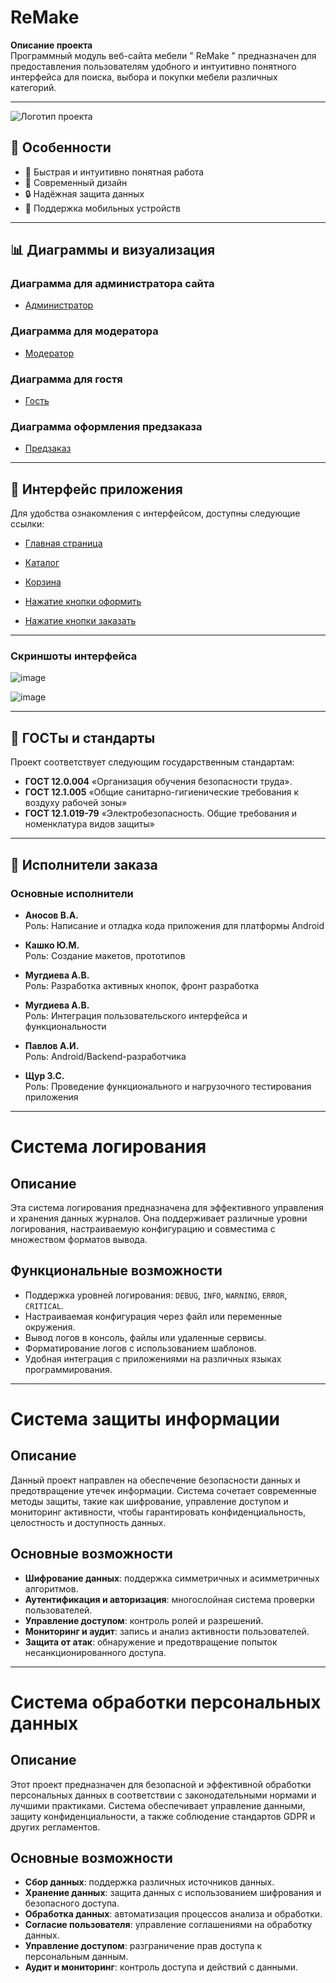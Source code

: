 
# ReMake

**Описание проекта**  
Программный модуль веб-сайта мебели " ReMake " предназначен для предоставления пользователям удобного и интуитивно понятного интерфейса для поиска, выбора и покупки мебели различных категорий. 

---

![Логотип проекта](https://github.com/user-attachments/assets/a96ac64c-125a-4b99-88c8-2a3cf09dbb86)

## 🚀 Особенности

- 🚀 Быстрая и интуитивно понятная работа
- 🌟 Современный дизайн
- 🔒 Надёжная защита данных
- 📱 Поддержка мобильных устройств

---

## 📊 Диаграммы и визуализация

### Диаграмма для администратора сайта

- [Администратор](https://github.com/user-attachments/assets/bea6fe84-85cc-4e1d-8465-c15bf40b01fc)


### Диаграмма для модератора

- [Модератор](https://github.com/user-attachments/assets/0b23f10f-d222-4a43-a446-bc5b322c6556)


### Диаграмма для гостя

- [Гость](https://github.com/user-attachments/assets/967bf91e-4501-428e-93ab-70ca593ea528)

### Диаграмма оформления предзаказа

- [Предзаказ](https://github.com/user-attachments/assets/90fb9e79-5914-4a50-b385-c04aa21e5a97)


---

## 🌟 Интерфейс приложения

Для удобства ознакомления с интерфейсом, доступны следующие ссылки:

- [Главная страница](https://github.com/user-attachments/assets/e8c75ffe-64be-4045-9337-ddce0f8cf0c2)

- [Каталог](https://github.com/user-attachments/assets/fc7797b5-8e15-4c98-a07f-b9b69ce943ab)

- [Корзина](https://github.com/user-attachments/assets/9622ecd4-c9b9-46a6-878e-ced7d0fed6f9)

- [Нажатие кнопки оформить](https://github.com/user-attachments/assets/b4ff4d09-49c7-41a4-a3d7-48a2d4ead019)
  
- [Нажатие кнопки заказать](https://github.com/user-attachments/assets/60448687-33a4-44e2-953d-8203a00bf6e0)

---

### Скриншоты интерфейса

![image](https://github.com/user-attachments/assets/cf9cce49-b6cd-469f-9222-e514d1837e06)

![image](https://github.com/user-attachments/assets/18697cc9-ea58-4096-be31-5a274c830688)



---



## 📖 ГОСТы и стандарты

Проект соответствует следующим государственным стандартам:

- **ГОСТ 12.0.004** «Организация обучения безопасности труда». 
- **ГОСТ 12.1.005** «Общие санитарно-гигиенические требования к воздуху рабочей зоны»
- **ГОСТ 12.1.019-79** «Электробезопасность. Общие требования и номенклатура видов защиты»


---


## 👥 Исполнители заказа

### Основные исполнители

- **Аносов В.А.**  
  Роль: Написание и отладка кода приложения для платформы Android

- **Кашко Ю.М.**  
  Роль: Создание макетов, прототипов

- **Мугдиева А.В.**  
  Роль: Разработка активных кнопок, фронт разработка 
  
- **Мугдиева А.В.**  
  Роль: Интеграция пользовательского интерфейса и функциональности
  
- **Павлов А.И.**  
  Роль: Android/Backend-разработчика

- **Щур З.С.**  
  Роль: Проведение функционального и нагрузочного тестирования приложения

---

# Система логирования

## Описание

Эта система логирования предназначена для эффективного управления и хранения данных журналов. Она поддерживает различные уровни логирования, настраиваемую конфигурацию и совместима с множеством форматов вывода.

## Функциональные возможности

- Поддержка уровней логирования: `DEBUG`, `INFO`, `WARNING`, `ERROR`, `CRITICAL`.
- Настраиваемая конфигурация через файл или переменные окружения.
- Вывод логов в консоль, файлы или удаленные сервисы.
- Форматирование логов с использованием шаблонов.
- Удобная интеграция с приложениями на различных языках программирования.

---
# Система защиты информации

## Описание

Данный проект направлен на обеспечение безопасности данных и предотвращение утечек информации. Система сочетает современные методы защиты, такие как шифрование, управление доступом и мониторинг активности, чтобы гарантировать конфиденциальность, целостность и доступность данных.

## Основные возможности

- **Шифрование данных**: поддержка симметричных и асимметричных алгоритмов.
- **Аутентификация и авторизация**: многослойная система проверки пользователей.
- **Управление доступом**: контроль ролей и разрешений.
- **Мониторинг и аудит**: запись и анализ активности пользователей.
- **Защита от атак**: обнаружение и предотвращение попыток несанкционированного доступа.

---
# Система обработки персональных данных

## Описание

Этот проект предназначен для безопасной и эффективной обработки персональных данных в соответствии с законодательными нормами и лучшими практиками. Система обеспечивает управление данными, защиту конфиденциальности, а также соблюдение стандартов GDPR и других регламентов.

## Основные возможности

- **Сбор данных**: поддержка различных источников данных.
- **Хранение данных**: защита данных с использованием шифрования и безопасного доступа.
- **Обработка данных**: автоматизация процессов анализа и обработки.
- **Согласие пользователя**: управление соглашениями на обработку данных.
- **Управление доступом**: разграничение прав доступа к персональным данным.
- **Аудит и мониторинг**: контроль доступа и действий с данными.








